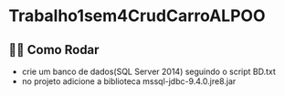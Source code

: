 # Trabalho1sem4CrudCarroALPOO

## 👷‍♂️ Como Rodar

- crie um banco de dados(SQL Server 2014) seguindo o script BD.txt
- no projeto adicione a biblioteca mssql-jdbc-9.4.0.jre8.jar
